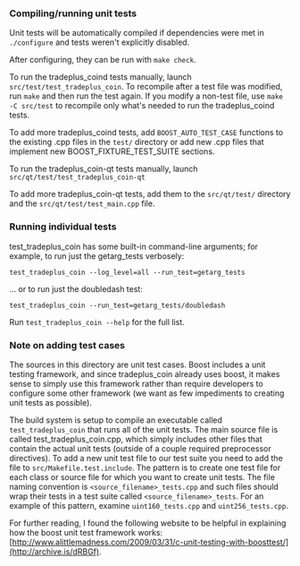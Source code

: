 ### Compiling/running unit tests

Unit tests will be automatically compiled if dependencies were met in `./configure`
and tests weren't explicitly disabled.

After configuring, they can be run with `make check`.

To run the tradeplus_coind tests manually, launch `src/test/test_tradeplus_coin`. To recompile
after a test file was modified, run `make` and then run the test again. If you
modify a non-test file, use `make -C src/test` to recompile only what's needed
to run the tradeplus_coind tests.

To add more tradeplus_coind tests, add `BOOST_AUTO_TEST_CASE` functions to the existing
.cpp files in the `test/` directory or add new .cpp files that
implement new BOOST_FIXTURE_TEST_SUITE sections.

To run the tradeplus_coin-qt tests manually, launch `src/qt/test/test_tradeplus_coin-qt`

To add more tradeplus_coin-qt tests, add them to the `src/qt/test/` directory and
the `src/qt/test/test_main.cpp` file.

### Running individual tests

test_tradeplus_coin has some built-in command-line arguments; for
example, to run just the getarg_tests verbosely:

    test_tradeplus_coin --log_level=all --run_test=getarg_tests

... or to run just the doubledash test:

    test_tradeplus_coin --run_test=getarg_tests/doubledash

Run `test_tradeplus_coin --help` for the full list.

### Note on adding test cases

The sources in this directory are unit test cases.  Boost includes a
unit testing framework, and since tradeplus_coin already uses boost, it makes
sense to simply use this framework rather than require developers to
configure some other framework (we want as few impediments to creating
unit tests as possible).

The build system is setup to compile an executable called `test_tradeplus_coin`
that runs all of the unit tests.  The main source file is called
test_tradeplus_coin.cpp, which simply includes other files that contain the
actual unit tests (outside of a couple required preprocessor
directives). To add a new unit test file to our test suite you need
to add the file to `src/Makefile.test.include`. The pattern is to
create one test file for each class or source file for which you want
to create unit tests.  The file naming convention is
`<source_filename>_tests.cpp` and such files should wrap their tests
in a test suite called `<source_filename>_tests`.  For an example of
this pattern, examine `uint160_tests.cpp` and `uint256_tests.cpp`.

For further reading, I found the following website to be helpful in
explaining how the boost unit test framework works:
[http://www.alittlemadness.com/2009/03/31/c-unit-testing-with-boosttest/](http://archive.is/dRBGf).

